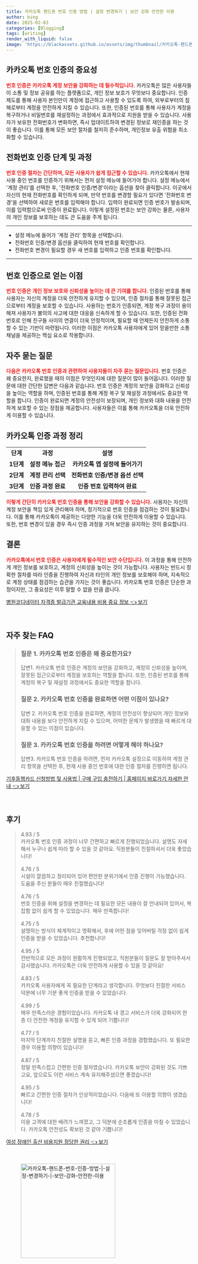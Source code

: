 ```yaml
---
title: 카카오톡 핸드폰 번호 인증 방법 | 설정 변경하기 | 보안 강화 안전한 이용
author: bing
date: 2025-02-03
categories: [Blogging]
tags: [writing]
render_with_liquid: false
image: 'https://blackassets.github.io/assets/img/thumbnail/카카오톡-핸드폰-번호-인증-방법-|-설정-변경하기-|-보안-강화-안전한-이용.webp'
---
```



<h2 id='카카오톡_번호_인증의_중요성'>카카오톡 번호 인증의 중요성</h2>

<p><b><span style="color: #ee2323;">번호 인증은 카카오톡 계정 보안을 강화하는 데 필수적입니다.</span></b> 카카오톡은 많은 사용자들이 소통 및 정보 공유를 하는 플랫폼으로, 개인 정보 보호가 무엇보다 중요합니다. 인증 제도를 통해 사용자 본인만이 계정에 접근하고 사용할 수 있도록 하여, 외부로부터의 침해로부터 계정을 안전하게 지킬 수 있습니다. 또한, 인증된 번호를 통해 사용자가 계정을 복구하거나 비밀번호를 재설정하는 과정에서 효과적으로 지원을 받을 수 있습니다. 사용자가 보유한 전화번호가 변화하면, 즉시 업데이트하여 변경된 정보로 재인증을 하는 것이 좋습니다. 이를 통해 모든 보안 절차를 철저히 준수하며, 개인정보 유출 위험을 최소화할 수 있습니다.</p>

<h2 id='전화번호_인증_단계_및_과정'>전화번호 인증 단계 및 과정</h2>

<p><b><span style="color: #ee2323;">번호 인증 절차는 간단하며, 모든 사용자가 쉽게 접근할 수 있습니다.</span></b> 카카오톡에서 현재 사용 중인 번호를 인증하기 위해서는 먼저 설정 메뉴에 들어가야 합니다. 설정 메뉴에서 '계정 관리'를 선택한 후, '전화번호 인증/변경'이라는 옵션을 찾아 클릭합니다. 이곳에서 자신의 현재 전화번호를 확인하게 되며, 만약 번호를 변경할 필요가 있다면 '전화번호 변경'을 선택하여 새로운 번호를 입력해야 합니다. 입력이 완료되면 인증 번호가 발송되며, 이를 입력함으로써 인증이 완료됩니다. 이렇게 설정된 번호는 보안 강화는 물론, 사용자의 개인 정보를 보호하는 데도 큰 도움을 주게 됩니다.</p>

<hr />

<ul>
    <li>설정 메뉴에 들어가 '계정 관리' 항목을 선택합니다.</li>
    <li>전화번호 인증/변경 옵션을 클릭하여 현재 번호를 확인합니다.</li>
    <li>전화번호 변경이 필요할 경우 새 번호를 입력하고 인증 번호를 확인합니다.</li>
</ul>

<hr />

<h2 id='번호_인증으로_얻는_이점'>번호 인증으로 얻는 이점</h2>

<p><b><span style="color: #ee2323;">번호 인증은 개인 정보 보호와 신뢰성을 높이는 데 큰 기여를 합니다.</span></b> 인증된 번호를 통해 사용자는 자신의 계정을 더욱 안전하게 유지할 수 있으며, 인증 절차를 통해 잘못된 접근으로부터 계정을 보호할 수 있습니다. 사용하는 번호가 인증되면, 계정 복구 과정이 용이해져 사용자가 불의의 사고에 대한 대응을 신속하게 할 수 있습니다. 또한, 인증된 전화번호로 인해 친구들 사이의 연결이 더욱 안정적이며, 필요할 때 언제든지 안전하게 소통할 수 있는 기반이 마련됩니다. 이러한 이점은 카카오톡 사용자에게 있어 믿을만한 소통 채널을 제공하는 핵심 요소로 작용합니다.</p>

<h2 id='자주_묻는_질문'>자주 묻는 질문</h2>

<p><b><span style="color: #ee2323;">다음은 카카오톡 번호 인증과 관련하여 사용자들이 자주 묻는 질문입니다.</span></b> 번호 인증은 왜 중요한지, 완료했을 때의 이점은 무엇인지에 대한 질문이 많이 들어옵니다. 이러한 질문에 대한 간단한 답변은 다음과 같습니다. 번호 인증은 계정의 보안을 강화하고 신뢰성을 높이는 역할을 하며, 인증된 번호를 통해 계정 복구 및 재설정 과정에서도 중요한 역할을 합니다. 인증이 완료되면 계정의 안전성이 보장되며, 개인 정보와 대화 내용을 안전하게 보호할 수 있는 장점을 제공합니다. 사용자들은 이를 통해 카카오톡을 더욱 안전하게 이용할 수 있습니다.</p>

<h2 id='카카오톡_인증_과정_정리'>카카오톡 인증 과정 정리</h2>

<table>
    <tr>
        <td style="text-align: center; height: 17px;"><b>단계</b></td>
        <td style="text-align: center; height: 17px;"><b>과정</b></td>
        <td style="text-align: center; height: 17px;"><b>설명</b></td>
    </tr>
    <tr>
        <td style="text-align: center; height: 17px;"><b>1단계</b></td>
        <td style="text-align: center; height: 17px;"><b>설정 메뉴 접근</b></td>
        <td style="text-align: center; height: 17px;"><b>카카오톡 앱 설정에 들어가기</b></td>
    </tr>
    <tr>
        <td style="text-align: center; height: 17px;"><b>2단계</b></td>
        <td style="text-align: center; height: 17px;"><b>계정 관리 선택</b></td>
        <td style="text-align: center; height: 17px;"><b>전화번호 인증/변경 옵션 선택</b></td>
    </tr>
    <tr>
        <td style="text-align: center; height: 17px;"><b>3단계</b></td>
        <td style="text-align: center; height: 17px;"><b>인증 과정 완료</b></td>
        <td style="text-align: center; height: 17px;"><b>인증 번호 입력하여 완료</b></td>
    </tr>
</table>

<p><b><span style="color: #ee2323;">이렇게 간단히 카카오톡 번호 인증을 통해 보안을 강화할 수 있습니다.</span></b> 사용자는 자신의 계정 보안을 책임 있게 관리해야 하며, 정기적으로 번호 인증을 점검하는 것이 필요합니다. 이를 통해 카카오톡이 제공하는 다양한 기능을 더욱 안전하게 이용할 수 있습니다. 또한, 번호 변경이 있을 경우 즉시 인증 과정을 거쳐 보안을 유지하는 것이 중요합니다.</p>

<h2 id='결론'>결론</h2>

<p><b><span style="color: #ee2323;">카카오톡에서 번호 인증은 사용자에게 필수적인 보안 수단입니다.</span></b> 이 과정을 통해 안전하게 개인 정보를 보호하고, 계정의 신뢰성을 높이는 것이 가능합니다. 사용자는 반드시 정확한 절차를 따라 인증을 진행하여 자신과 타인의 개인 정보를 보호해야 하며, 지속적으로 계정 상태를 점검하는 습관을 가지는 것이 좋습니다. 카카오톡 번호 인증은 단순한 과정이지만, 그 중요성은 이루 말할 수 없을 만큼 큽니다.</p>


<p><a class="click-button" title="병원코디네이터 자격증 발급기관 교육내용 비용 중요 정보" href="https://blackassets.github.io/posts/%EB%B3%91%EC%9B%90%EC%BD%94%EB%94%94%EB%84%A4%EC%9D%B4%ED%84%B0-%EC%9E%90%EA%B2%A9%EC%A6%9D-%EB%B0%9C%EA%B8%89%EA%B8%B0%EA%B4%80-%EA%B5%90%EC%9C%A1%EB%82%B4%EC%9A%A9-%EB%B9%84%EC%9A%A9-%EC%A4%91%EC%9A%94-%EC%A0%95%EB%B3%B4/" rel="dofollow">병원코디네이터 자격증 발급기관 교육내용 비용 중요 정보 👈 보기</a></p><br>
<h2 id='자주_찾는_FAQ'>자주 찾는 FAQ</h2>
<div itemscope="" itemtype="https://schema.org/FAQPage"> 
<blockquote> 
<div itemscope="" itemprop="mainEntity" itemtype="https://schema.org/Question"> 
<h3 itemprop="name">질문 1. 카카오톡 번호 인증은 왜 중요한가요?</h3> 
<div itemscope="" itemprop="acceptedAnswer" itemtype="https://schema.org/Answer"> 
<span itemprop="text"> 
<p>답변1. 카카오톡 번호 인증은 계정의 보안을 강화하고, 계정의 신뢰성을 높이며, 잘못된 접근으로부터 계정을 보호하는 역할을 합니다. 또한, 인증된 번호를 통해 계정의 복구 및 재설정 과정에서도 중요한 역할을 합니다.</p> 
</span> 
</div> 
</div> 
<div itemscope="" itemprop="mainEntity" itemtype="https://schema.org/Question"> 
<h3 itemprop="name">질문 2. 카카오톡 번호 인증을 완료하면 어떤 이점이 있나요?</h3> 
<div itemscope="" itemprop="acceptedAnswer" itemtype="https://schema.org/Answer"> 
<span itemprop="text"> 
<p>답변 2. 카카오톡 번호 인증을 완료하면, 계정의 안전성이 향상되어 개인 정보와 대화 내용을 보다 안전하게 지킬 수 있으며, 어떠한 문제가 발생했을 때 빠르게 대응할 수 있는 이점이 있습니다.</p> 
</span> 
</div> 
</div> 
<div itemscope="" itemprop="mainEntity" itemtype="https://schema.org/Question"> 
<h3 itemprop="name">질문 3. 카카오톡 번호 인증을 하려면 어떻게 해야 하나요?</h3> 
<div itemscope="" itemprop="acceptedAnswer" itemtype="https://schema.org/Answer"> 
<span itemprop="text"> 
<p>답변3. 카카오톡 번호 인증을 하려면, 먼저 카카오톡 설정으로 이동하여 계정 관리 항목을 선택한 후, 현재 사용 중인 번호에 대한 인증 절차를 진행하면 됩니다.</p> 
</span> 
</div> 
</div> 
</blockquote> 
</div>
<p><a class="click-button" title="기후동행카드 신청방법 및 사용법 | 구매 구입 충전하기 | 홈페이지 바로가기 자세한 안내" href="https://blackassets.github.io/posts/%EA%B8%B0%ED%9B%84%EB%8F%99%ED%96%89%EC%B9%B4%EB%93%9C-%EC%8B%A0%EC%B2%AD%EB%B0%A9%EB%B2%95-%EB%B0%8F-%EC%82%AC%EC%9A%A9%EB%B2%95-%EA%B5%AC%EB%A7%A4-%EA%B5%AC%EC%9E%85-%EC%B6%A9%EC%A0%84%ED%95%98%EA%B8%B0-%ED%99%88%ED%8E%98%EC%9D%B4%EC%A7%80-%EB%B0%94%EB%A1%9C%EA%B0%80%EA%B8%B0-%EC%9E%90%EC%84%B8%ED%95%9C-%EC%95%88%EB%82%B4/" rel="dofollow">기후동행카드 신청방법 및 사용법 | 구매 구입 충전하기 | 홈페이지 바로가기 자세한 안내 👈 보기</a></p><br>
<h2 id='후기'>후기</h2>
<div itemscope itemtype="https://schema.org/Product">
  <blockquote>
  <div itemprop="review" itemscope itemtype="https://schema.org/Review">
      <div itemprop="reviewRating" itemscope itemtype="https://schema.org/Rating"> <span itemprop="ratingValue">4.93</span> / <span itemprop="bestRating">5</span> </div>
      <span itemprop="reviewBody">카카오톡 번호 인증 과정이 너무 간편하고 빠르게 진행되었습니다. 설명도 자세해서 누구나 쉽게 따라 할 수 있을 것 같아요. 직원분들이 친절하셔서 더욱 좋았습니다!</span>
  </div>
  <br>
  <div itemprop="review" itemscope itemtype="https://schema.org/Review">
      <div itemprop="reviewRating" itemscope itemtype="https://schema.org/Rating"> <span itemprop="ratingValue">4.76</span> / <span itemprop="bestRating">5</span> </div>
      <span itemprop="reviewBody">시설이 깔끔하고 정리되어 있어 편안한 분위기에서 인증 진행이 가능했습니다. 도움을 주신 분들이 매우 친절했습니다!</span>
  </div>
  <br>
  <div itemprop="review" itemscope itemtype="https://schema.org/Review">
      <div itemprop="reviewRating" itemscope itemtype="https://schema.org/Rating"> <span itemprop="ratingValue">4.76</span> / <span itemprop="bestRating">5</span> </div>
      <span itemprop="reviewBody">번호 인증을 위해 설정을 변경하는 데 필요한 모든 내용이 잘 안내되어 있어서, 복잡함 없이 쉽게 할 수 있었습니다. 매우 만족합니다!</span>
  </div>
  <br>
  <div itemprop="review" itemscope itemtype="https://schema.org/Review">
      <div itemprop="reviewRating" itemscope itemtype="https://schema.org/Rating"> <span itemprop="ratingValue">4.75</span> / <span itemprop="bestRating">5</span> </div>
      <span itemprop="reviewBody">설명하는 방식이 체계적이고 명확해서, 후에 어떤 점을 잊어버릴 걱정 없이 쉽게 인증을 받을 수 있었습니다. 추천합니다!</span>
  </div>
  <br>
  <div itemprop="review" itemscope itemtype="https://schema.org/Review">
      <div itemprop="reviewRating" itemscope itemtype="https://schema.org/Rating"> <span itemprop="ratingValue">4.95</span> / <span itemprop="bestRating">5</span> </div>
      <span itemprop="reviewBody">전반적으로 모든 과정이 원활하게 진행되었고, 직원분들이 질문도 잘 받아주셔서 감사했습니다. 카카오톡은 더욱 안전하게 사용할 수 있을 것 같아요!</span>
  </div>
  <br>
  <div itemprop="review" itemscope itemtype="https://schema.org/Review">
      <div itemprop="reviewRating" itemscope itemtype="https://schema.org/Rating"> <span itemprop="ratingValue">4.83</span> / <span itemprop="bestRating">5</span> </div>
      <span itemprop="reviewBody">카카오톡 사용자에게 꼭 필요한 단계라고 생각합니다. 무엇보다 친절한 서비스 덕분에 너무 기분 좋게 인증을 받을 수 있었습니다.</span>
  </div>
  <br>
  <div itemprop="review" itemscope itemtype="https://schema.org/Review">
      <div itemprop="reviewRating" itemscope itemtype="https://schema.org/Rating"> <span itemprop="ratingValue">4.99</span> / <span itemprop="bestRating">5</span> </div>
      <span itemprop="reviewBody">매우 만족스러운 경험이었습니다. 카카오톡 내 경고 서비스가 더욱 강화되어 한층 더 안전한 계정을 유지할 수 있게 되어 기쁩니다!</span>
  </div>
  <br>
  <div itemprop="review" itemscope itemtype="https://schema.org/Review">
      <div itemprop="reviewRating" itemscope itemtype="https://schema.org/Rating"> <span itemprop="ratingValue">4.77</span> / <span itemprop="bestRating">5</span> </div>
      <span itemprop="reviewBody">마지막 단계까지 친절한 설명을 듣고, 빠른 인증 과정을 경험했습니다. 또 필요한 경우 이용할 의향이 있습니다!</span>
  </div>
  <br>
  <div itemprop="review" itemscope itemtype="https://schema.org/Review">
      <div itemprop="reviewRating" itemscope itemtype="https://schema.org/Rating"> <span itemprop="ratingValue">4.87</span> / <span itemprop="bestRating">5</span> </div>
      <span itemprop="reviewBody">정말 만족스럽고 간편한 인증 절차였습니다. 카카오톡 보안이 강화된 것도 기쁘고요, 앞으로도 이런 서비스 계속 유지해주셨으면 좋겠습니다!</span>
  </div>
  <br>
  <div itemprop="review" itemscope itemtype="https://schema.org/Review">
      <div itemprop="reviewRating" itemscope itemtype="https://schema.org/Rating"> <span itemprop="ratingValue">4.95</span> / <span itemprop="bestRating">5</span> </div>
      <span itemprop="reviewBody">빠르고 간편한 인증 절차가 인상적이었습니다. 다음에 또 이용할 의향이 생겼습니다!</span>
  </div>
  <br>
  <div itemprop="review" itemscope itemtype="https://schema.org/Review">
      <div itemprop="reviewRating" itemscope itemtype="https://schema.org/Rating"> <span itemprop="ratingValue">4.78</span> / <span itemprop="bestRating">5</span> </div>
      <span itemprop="reviewBody">이용 고객에 대한 배려가 느껴졌고, 그 덕분에 순조롭게 인증을 마칠 수 있었습니다. 카카오톡 안전성도 확보된 것 같아 기쁩니다!</span>
  </div>
  </blockquote>
</div>
<p><a class="click-button" title="여성 장애인 출산 비용지원 정당한 권리" href="https://blackassets.github.io/posts/%EC%97%AC%EC%84%B1-%EC%9E%A5%EC%95%A0%EC%9D%B8-%EC%B6%9C%EC%82%B0-%EB%B9%84%EC%9A%A9%EC%A7%80%EC%9B%90-%EC%A0%95%EB%8B%B9%ED%95%9C-%EA%B6%8C%EB%A6%AC/" rel="dofollow">여성 장애인 출산 비용지원 정당한 권리 👈 보기</a></p><br>
<figure class="image"><img src="https://blackassets.github.io/assets/img/thumbnail/카카오톡-핸드폰-번호-인증-방법-|-설정-변경하기-|-보안-강화-안전한-이용.webp" alt="카카오톡-핸드폰-번호-인증-방법-|-설정-변경하기-|-보안-강화-안전한-이용" width="256" height="256"></figure>